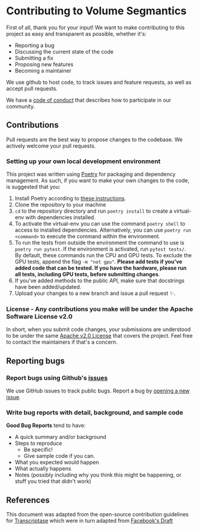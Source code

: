 # Contributing to Volume Segmantics
First of all, thank you for your input! We want to make contributing to this project as easy and transparent as possible, whether it's:

- Reporting a bug
- Discussing the current state of the code
- Submitting a fix
- Proposing new features
- Becoming a maintainer

We use github to host code, to track issues and feature requests, as well as accept pull requests.

We have a [code of conduct](CODE_OF_CONDUCT.md) that describes how to participate in our community.

## Contributions

Pull requests are the best way to propose changes to the codebase. We actively welcome your pull requests.

### Setting up your own local development environment

This project was written using [Poetry](https://python-poetry.org/) for packaging and dependency management. As such, if you want to make your own changes to the code, is suggested that you:

1. Install Poetry according to [these instructions](https://python-poetry.org/docs/master/#installing-with-the-official-installer).
2. Clone the repository to your machine
3. `cd` to the repository directory and run `poetry install` to create a virtual-env with dependencies installed.
4. To activate the virtual-env you can use the command `poetry shell` to access to installed dependencies. Alternatively, you can use `poetry run <command>` to execute the command within the environment.
5. To run the tests from outside the environment the command to use is `poetry run pytest`. If the environment is activated, run `pytest tests/`. By default, these commands run the CPU and GPU tests. To exclude the GPU tests, append the flag `-m "not gpu"`. **Please add tests if you've added code that can be tested. If you have the hardware, please run all tests, including GPU tests, before submitting changes**.
6. If you've added methods to the public API, make sure that docstrings have been added/updated.
7. Upload your changes to a new branch and issue a pull request :sparkles:. 

### License - Any contributions you make will be under the Apache Software License v2.0
In short, when you submit code changes, your submissions are understood to be under the same [Apache v2.0 License](LICENSE.md) that covers the project. Feel free to contact the maintainers if that's a concern.

## Reporting bugs

### Report bugs using Github's [issues](https://github.com/DiamondLightSource/volume-segmantics/issues)
We use GitHub issues to track public bugs. Report a bug by [opening a new issue](https://github.com/DiamondLightSource/volume-segmantics/issues/new/choose).

### Write bug reports with detail, background, and sample code

**Good Bug Reports** tend to have:

- A quick summary and/or background
- Steps to reproduce
  - Be specific!
  - Give sample code if you can.
- What you expected would happen
- What actually happens
- Notes (possibly including why you think this might be happening, or stuff you tried that didn't work)


## References
This document was adapted from the open-source contribution guidelines for [Transcriptase](https://gist.github.com/briandk/3d2e8b3ec8daf5a27a62) which were in turn adapted from [Facebook's Draft](https://github.com/facebook/draft-js/blob/a9316a723f9e918afde44dea68b5f9f39b7d9b00/CONTRIBUTING.md)
